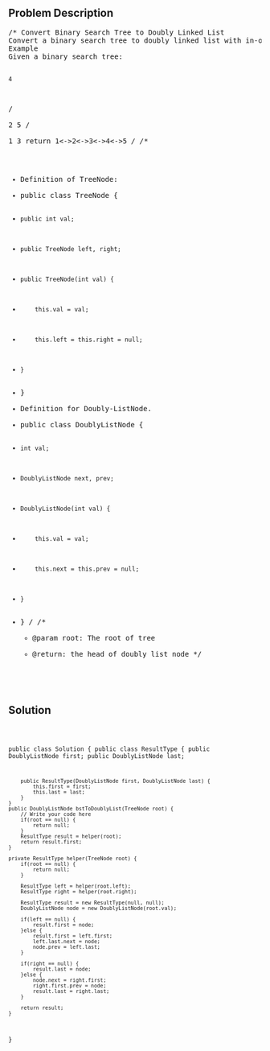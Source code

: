<!--
<style>
  body { font-family: Arial, sans-serif; }
  .container { max-width: 100%; margin: auto; padding: 20px; }
  .comment-block { background-color: #f9f9f9; padding: 10px; border-left: 5px solid #ccc; max-width: 500px; margin: auto; word-wrap: break-word; white-space: pre-wrap; }
  .code-block { background-color: #f4f4f4; padding: 10px; border: 1px solid #ddd; }
</style>
-->

<div class='container'>
<h2>Problem Description</h2>
<div class='comment-block'>
<pre>
/* Convert Binary Search Tree to Doubly Linked List
Convert a binary search tree to doubly linked list with in-order traversal.
Example
Given a binary search tree:

    4
   / \
  2   5
 / \
1   3
return 1<->2<->3<->4<->5
*/
/**
 * Definition of TreeNode:
 * public class TreeNode {
 *     public int val;
 *     public TreeNode left, right;
 *     public TreeNode(int val) {
 *         this.val = val;
 *         this.left = this.right = null;
 *     }
 * }
 * Definition for Doubly-ListNode.
 * public class DoublyListNode {
 *     int val;
 *     DoublyListNode next, prev;
 *     DoublyListNode(int val) {
 *         this.val = val;
 *         this.next = this.prev = null;
 *     }
 * }
 */ 
    /**
     * @param root: The root of tree
     * @return: the head of doubly list node
     */
</pre>
</div>

<h2>Solution</h2>
<div class='code-block'>
<pre><code class='language-java'>

public class Solution {
    public class ResultType {
        public DoublyListNode first;
        public DoublyListNode last;
        
        public ResultType(DoublyListNode first, DoublyListNode last) {
            this.first = first;
            this.last = last;
        }
    }
    public DoublyListNode bstToDoublyList(TreeNode root) {  
        // Write your code here
        if(root == null) {
            return null;
        }
        ResultType result = helper(root);
        return result.first;
    }
    
    private ResultType helper(TreeNode root) {
        if(root == null) {
            return null;
        }
        
        ResultType left = helper(root.left);
        ResultType right = helper(root.right);
        
        ResultType result = new ResultType(null, null);
        DoublyListNode node = new DoublyListNode(root.val);
        
        if(left == null) {
            result.first = node;
        }else {
            result.first = left.first;
            left.last.next = node;
            node.prev = left.last;
        }
        
        if(right == null) {
            result.last = node;
        }else {
            node.next = right.first;
            right.first.prev = node;
            result.last = right.last;
        }
        
        return result;
    }
}</code></pre>
</div>
</div>
